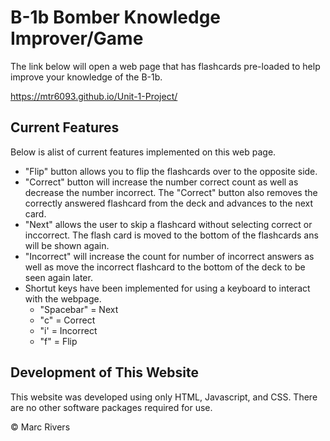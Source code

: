 # B-1b Bomber Knowledge Improver/Game


The link below will open a web page that has flashcards pre-loaded to help improve your knowledge of the B-1b.

https://mtr6093.github.io/Unit-1-Project/



## Current Features

Below is  alist of current features implemented on this web page.

* "Flip" button allows you to flip the flashcards over to the opposite side.
* "Correct" button will increase the number correct count as well as decrease the number incorrect. The "Correct" button also removes the correctly answered flashcard from the deck and advances to the next card.
* "Next" allows the user to skip a flashcard without selecting correct or inccorrect. The flash card is moved to the bottom of the flashcards ans will be shown again.
* "Incorrect" will increase the count for number of incorrect answers as well as move the incorrect flashcard to the bottom of the deck to be seen again later.
* Shortut keys have been implemented for using a keyboard to interact with the webpage.
    * "Spacebar" = Next
    * "c" = Correct
    * "i' = Incorrect
    * "f" = Flip


## Development of This Website

This website was developed using only HTML, Javascript, and CSS. There are no other software packages required for use.


&copy; Marc Rivers